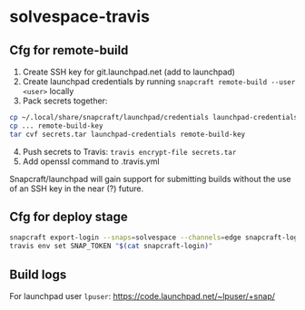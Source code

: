 # solvespace-travis

##  Cfg for remote-build

1. Create SSH key for git.launchpad.net (add to launchpad)
2. Create launchpad credentials by running ```snapcraft remote-build --user <user>``` locally
3. Pack secrets together:

```bash
cp ~/.local/share/snapcraft/launchpad/credentials launchpad-credentials
cp ... remote-build-key
tar cvf secrets.tar launchpad-credentials remote-build-key
```
4. Push secrets to Travis: ```travis encrypt-file secrets.tar```
5. Add openssl command to .travis.yml

Snapcraft/launchpad will gain support for submitting builds without the use of an SSH key in the near (?) future.

## Cfg for deploy stage

```bash
snapcraft export-login --snaps=solvespace --channels=edge snapcraft-login
travis env set SNAP_TOKEN "$(cat snapcraft-login)"
```

## Build logs

For launchpad user ```lpuser```: https://code.launchpad.net/~lpuser/+snap/
